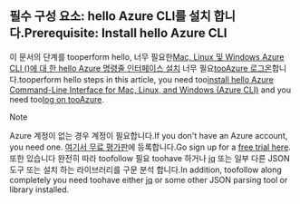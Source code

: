 ## <a name="prerequisite-install-hello-azure-cli"></a><span data-ttu-id="88147-101">필수 구성 요소: hello Azure CLI를 설치 합니다.</span><span class="sxs-lookup"><span data-stu-id="88147-101">Prerequisite: Install hello Azure CLI</span></span>
<span data-ttu-id="88147-102">이 문서의 단계를 tooperform hello, 너무 필요한[Mac, Linux 및 Windows Azure CLI ()에 대 한 hello Azure 명령줄 인터페이스 설치](../articles/cli-install-nodejs.md) 너무 필요[tooAzure 로그온](../articles/xplat-cli-connect.md)합니다.</span><span class="sxs-lookup"><span data-stu-id="88147-102">tooperform hello steps in this article, you need too[install hello Azure Command-Line Interface for Mac, Linux, and Windows (Azure CLI)](../articles/cli-install-nodejs.md) and you need too[log on tooAzure](../articles/xplat-cli-connect.md).</span></span> 

> [!NOTE]
> <span data-ttu-id="88147-103">Azure 계정이 없는 경우 계정이 필요합니다.</span><span class="sxs-lookup"><span data-stu-id="88147-103">If you don't have an Azure account, you need one.</span></span> <span data-ttu-id="88147-104">[여기서 무료 평가판](../articles/active-directory/sign-up-organization.md)에 등록합니다.</span><span class="sxs-lookup"><span data-stu-id="88147-104">Go sign up for a [free trial here](../articles/active-directory/sign-up-organization.md).</span></span> <span data-ttu-id="88147-105">또한 있습니다 완전히 따라 toofollow 필요 toohave 하거나 [jq](https://stedolan.github.io/jq/) 또는 일부 다른 JSON 도구 또는 설치 하는 라이브러리를 구문 분석 합니다.</span><span class="sxs-lookup"><span data-stu-id="88147-105">In addition, toofollow along completely you need toohave either [jq](https://stedolan.github.io/jq/) or some other JSON parsing tool or library installed.</span></span>
> 
> 

